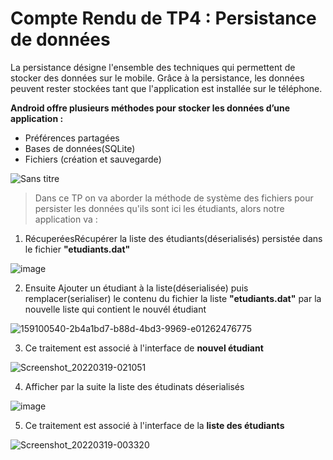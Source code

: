 # Compte Rendu de TP4 : Persistance de données

La persistance désigne l'ensemble des techniques qui permettent de stocker des données sur le mobile. Grâce à la persistance, les données peuvent rester stockées tant que l'application est installée sur le téléphone.

**Android offre plusieurs méthodes pour stocker les données d’une application :**
- Préférences partagées
- Bases de données(SQLite)
- Fichiers (création et sauvegarde)


![Sans titre](https://user-images.githubusercontent.com/81255636/159103080-955b6954-c9de-4e8b-bc1b-17566e80abeb.gif)


> Dans ce TP on va aborder la méthode de système des fichiers pour persister les données qu'ils sont ici les étudiants, alors notre application va : 
> 
1. RécuperéesRécupérer la liste des étudiants(déserialisés) persistée dans le fichier **"etudiants.dat"** 

![image](https://user-images.githubusercontent.com/81255636/159100446-8098ad8b-06f1-4c38-92d4-46df4730b85d.png)

2.  Ensuite Ajouter un étudiant à la liste(déserialisée) puis remplacer(serialiser) le contenu du fichier la liste **"etudiants.dat"** par la nouvelle liste qui contient le nouvél étudiant 

![159100540-2b4a1bd7-b88d-4bd3-9969-e01262476775](https://user-images.githubusercontent.com/81255636/159101422-8ec9dddf-1e50-4831-b439-eb4388d4b870.png)

3. Ce traitement est associé à l'interface de **nouvel étudiant**

![Screenshot_20220319-021051](https://user-images.githubusercontent.com/81255636/159101300-746f595d-19da-442c-87ea-1fc9bd7b1fa6.jpg)

4. Afficher par la suite la liste des étudinats déserialisés

![image](https://user-images.githubusercontent.com/81255636/159101925-b2400c96-12d5-4928-8a2b-d295f3901296.png)

5. Ce traitement est associé à l'interface de la **liste des étudiants**

![Screenshot_20220319-003320](https://user-images.githubusercontent.com/81255636/159102036-b7354edd-e8b8-497e-bd84-7f3f08f08ac9.jpg)

